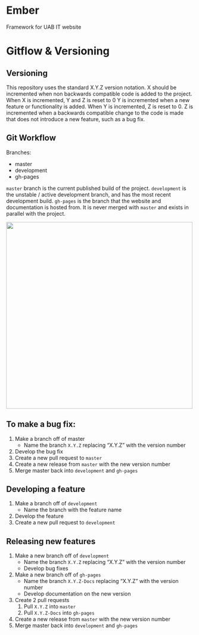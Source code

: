 # Ember
Framework for UAB IT website
# Gitflow & Versioning
## Versioning
This repository uses the standard X.Y.Z version notation. 
X should be incremented when non backwards compatible code is added to the project. When X is incremented, Y and Z is reset to 0
Y is incremented when a new feature or functionality is added. When Y is incremented, Z is reset to 0.
Z is incremented when a backwards compatible change to the code is made that does not introduce a new feature, such as a bug fix. 

## Git Workflow
Branches:
* master
* development
* gh-pages

`master` branch is the current published build of the project. 
`development` is the unstable / active development branch, and has the most recent development build.
`gh-pages` is the branch that the website and documentation is hosted from. It is never merged with `master` and exists in parallel with the project.

<img src="https://stratus.skykit.io/assets/images/gitFlowv2.svg" width="500" height="500" />

## To make a bug fix:
1. Make a branch off of master
	* Name the branch `X.Y.Z` replacing “X.Y.Z” with the version number
2. Develop the bug fix
3. Create a new pull request to `master`
4. Create a new release from `master` with the new version number
5. Merge master back into `development` and `gh-pages`

## Developing a feature
1. Make a branch off of `development`
	* Name the branch with the feature name
2. Develop the feature
3. Create a new pull request to `development` 

## Releasing new features
1. Make a new branch off of `development`
	* Name the branch `X.Y.Z` replacing “X.Y.Z” with the version number
	* Develop bug fixes
2. Make a new branch off of `gh-pages`
	* Name the branch `X.Y.Z-Docs` replacing “X.Y.Z” with the version number
	* Develop documentation on the new version
3. Create 2 pull requests
	1. Pull `X.Y.Z` into `master`
	2. Pull `X.Y.Z-Docs` into `gh-pages`
4. Create a new release from `master` with the new version number
5. Merge master back into `development` and `gh-pages`
